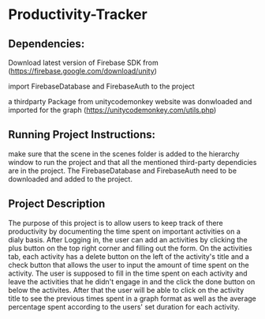 # Productivity-Tracker

## Dependencies:
Download latest version of Firebase SDK from (https://firebase.google.com/download/unity)

import FirebaseDatabase and FirebaseAuth to the project

a thirdparty Package from unitycodemonkey website was donwloaded and imported for the graph (https://unitycodemonkey.com/utils.php)

## Running Project Instructions:
make sure that the scene in the scenes folder is added to the hierarchy window to run the project and that all the mentioned third-party dependicies are in the project. The FirebaseDatabase and FirebaseAuth need to be downloaded and added to the project.

 
## Project Description  
The purpose of this project is to allow users to keep track of there productivity by documenting the time spent on important activities on a dialy   basis. After Logging in, the user can add an activities by clicking the plus button on the top right corner and filling out the form. On the activities tab, each activity has a delete button on the left of the activity's title and a check button that allows the user to input the amount of time spent on the activity. The user is supposed to fill in the time spent on each activity and leave the activities that he didn't engage in and the click the done button on below the activites. After that the user will be able to click on the activity title to see the previous times spent in a graph format as well as the average percentage spent according to the users' set duration for each activity. 
